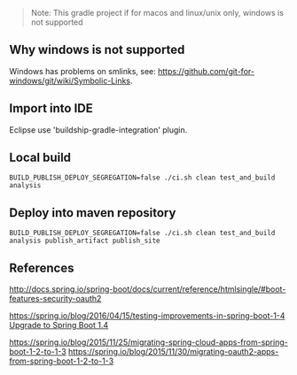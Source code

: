 > Note: This gradle project if for macos and linux/unix only, windows is not supported

## Why windows is not supported

  Windows has problems on smlinks, see: https://github.com/git-for-windows/git/wiki/Symbolic-Links.

## Import into IDE

  Eclipse use 'buildship-gradle-integration' plugin.

## Local build

  `BUILD_PUBLISH_DEPLOY_SEGREGATION=false ./ci.sh clean test_and_build analysis`

## Deploy into maven repository

  `BUILD_PUBLISH_DEPLOY_SEGREGATION=false ./ci.sh clean test_and_build analysis publish_artifact publish_site`

## References

http://docs.spring.io/spring-boot/docs/current/reference/htmlsingle/#boot-features-security-oauth2

https://spring.io/blog/2016/04/15/testing-improvements-in-spring-boot-1-4
[Upgrade to Spring Boot 1.4](https://my.oschina.net/hantsy/blog/720108)

https://spring.io/blog/2015/11/25/migrating-spring-cloud-apps-from-spring-boot-1-2-to-1-3
https://spring.io/blog/2015/11/30/migrating-oauth2-apps-from-spring-boot-1-2-to-1-3
